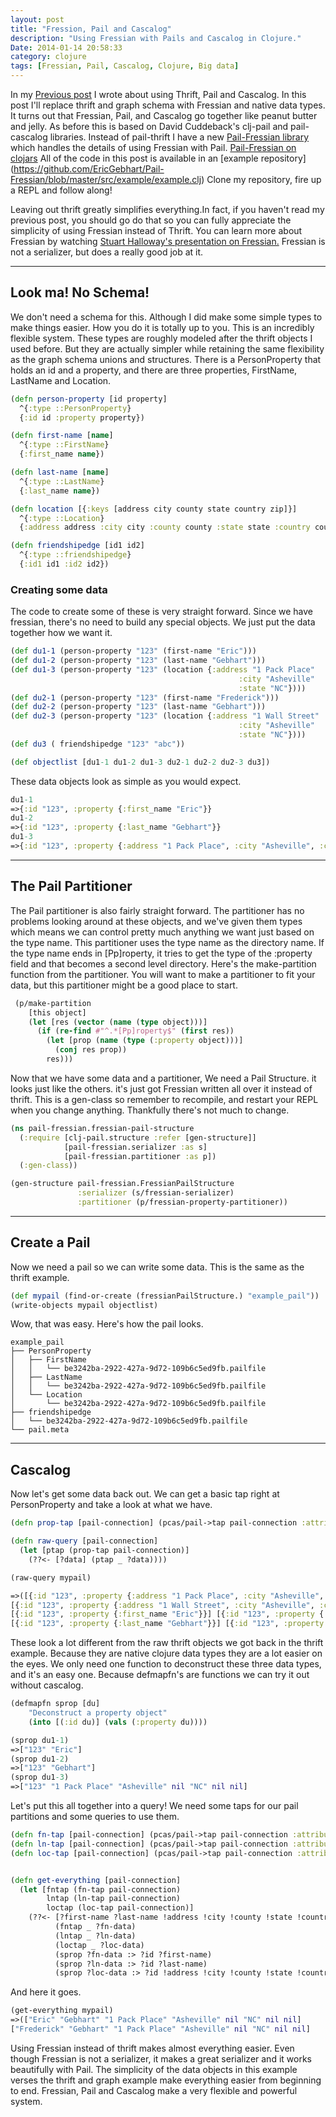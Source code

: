 ```yaml
---
layout: post
title: "Fression, Pail and Cascalog"
description: "Using Fressian with Pails and Cascalog in Clojure."
Date: 2014-01-14 20:58:33
category: clojure
tags: [Fressian, Pail, Cascalog, Clojure, Big data]
---
```

In my [Previous post](https://ericgebhart.com/thrift-pail-cascalog-and-clojure/) I wrote
about using Thrift, Pail and Cascalog. In this post I'll replace thrift
and graph schema with Fressian and native data types. It turns out that
Fressian, Pail, and Cascalog go together like peanut butter and jelly. As
before this is based on David Cuddeback's clj-pail and pail-cascalog
libraries. Instead of pail-thrift I have a new [Pail-Fressian library](https://GitHub.com/EricGebhart/Pail-Fressian)
which handles the details of using Fressian with Pail. 
[Pail-Fressian on clojars](https://clojars.org/pail-fressian) 
All of the code in this post is available in an [example repository]
(https://github.com/EricGebhart/Pail-Fressian/blob/master/src/example/example.clj)
Clone my repository, fire up a REPL and follow along!

Leaving out thrift greatly simplifies everything.In fact, if you haven't
read my previous post</a>, you should go do that so you can fully appreciate the simplicity
of using Fressian instead of Thrift. You can learn more about Fressian
by watching [Stuart Halloway's presentation on Fressian.](https://www.youtube.com/watch?v=JArZqMqsaB0)
Fressian is not a serializer, but does a really good job at it.

---

## Look ma! No Schema!

We don't need a schema for this. Although I did make some simple
types to make things easier. How you do it is totally up to you. This
is an incredibly flexible system. These types are roughly modeled
after the thrift objects I used before. But they are actually simpler
while retaining the same flexibility as the graph schema unions and
structures. There is a PersonProperty that holds an id and a property,
and there are three properties, FirstName, LastName and Location.

```clojure
(defn person-property [id property]
  ^{:type ::PersonProperty}
  {:id id :property property})

(defn first-name [name]
  ^{:type ::FirstName}
  {:first_name name})

(defn last-name [name]
  ^{:type ::LastName}
  {:last_name name})

(defn location [{:keys [address city county state country zip]}]
  ^{:type ::Location}
  {:address address :city city :county county :state state :country country :zip zip})

(defn friendshipedge [id1 id2]
  ^{:type ::friendshipedge}
  {:id1 id1 :id2 id2})
```

### Creating some data
The code to create some of these is very straight forward. Since we have
fressian, there's no need to build any special objects. We just put the
data together how we want it.

```clojure
(def du1-1 (person-property "123" (first-name "Eric")))
(def du1-2 (person-property "123" (last-name "Gebhart")))
(def du1-3 (person-property "123" (location {:address "1 Pack Place"
                                                   :city "Asheville"
                                                   :state "NC"})))
(def du2-1 (person-property "123" (first-name "Frederick")))
(def du2-2 (person-property "123" (last-name "Gebhart")))
(def du2-3 (person-property "123" (location {:address "1 Wall Street"
                                                   :city "Asheville"
                                                   :state "NC"})))
(def du3 ( friendshipedge "123" "abc"))

(def objectlist [du1-1 du1-2 du1-3 du2-1 du2-2 du2-3 du3])
```

These data objects look as simple as you would expect.
```clojure
du1-1
=>{:id "123", :property {:first_name "Eric"}}
du1-2
=>{:id "123", :property {:last_name "Gebhart"}}
du1-3
=>{:id "123", :property {:address "1 Pack Place", :city "Asheville", :county nil, :state "NC", :country nil, :zip nil}}
```

---

## The Pail Partitioner

The Pail partitioner is also fairly straight forward. The partitioner
has no problems looking around at these objects, and we've given them
types which means we can control pretty much anything we want just based
on the type name. This partitioner uses the type name as the directory
name. If the type name ends in [Pp]roperty, it tries to get the type of
the :property field and that becomes a second level directory. Here's
the make-partition function from the partitioner. You will want to make
a partitioner to fit your data, but this partitioner might be a good
place to start.

```clojure
 (p/make-partition
    [this object]
    (let [res (vector (name (type object)))]
      (if (re-find #"^.*[Pp]roperty$" (first res))
        (let [prop (name (type (:property object)))]
          (conj res prop))
        res)))
```

Now that we have some data and a partitioner, We need a Pail Structure. it
looks just like the others. it's just got Fressian written all over
it instead of thrift. This is a gen-class so remember to recompile,
and restart your REPL when you change anything. Thankfully there's not
much to change.

```clojure
(ns pail-fressian.fressian-pail-structure
  (:require [clj-pail.structure :refer [gen-structure]]
            [pail-fressian.serializer :as s]
            [pail-fressian.partitioner :as p])
  (:gen-class))

(gen-structure pail-fressian.FressianPailStructure
               :serializer (s/fressian-serializer)
               :partitioner (p/fressian-property-partitioner))
```


---

## Create a Pail

Now we need a pail so we can write some data. This is the same as the thrift example.

```clojure
(def mypail (find-or-create (fressianPailStructure.) "example_pail"))
(write-objects mypail objectlist)
```

Wow, that was easy. Here's how the pail looks.

```
example_pail
├── PersonProperty
│   ├── FirstName
│   │   └── be3242ba-2922-427a-9d72-109b6c5ed9fb.pailfile
│   ├── LastName
│   │   └── be3242ba-2922-427a-9d72-109b6c5ed9fb.pailfile
│   └── Location
│       └── be3242ba-2922-427a-9d72-109b6c5ed9fb.pailfile
├── friendshipedge
│   └── be3242ba-2922-427a-9d72-109b6c5ed9fb.pailfile
└── pail.meta
```

---

## Cascalog

Now let's get some data back out. We can get a basic tap right at PersonProperty and take a look at what we have.

```clojure
(defn prop-tap [pail-connection] (pcas/pail->tap pail-connection :attributes [["PersonProperty"]]))

(defn raw-query [pail-connection]
  (let [ptap (prop-tap pail-connection)]
    (??<- [?data] (ptap _ ?data))))

(raw-query mypail)

=>([{:id "123", :property {:address "1 Pack Place", :city "Asheville", :county nil, :state "NC", :country nil, :zip nil}}] 
[{:id "123", :property {:address "1 Wall Street", :city "Asheville", :county nil, :state "NC", :country nil, :zip nil}}] 
[{:id "123", :property {:first_name "Eric"}}] [{:id "123", :property {:first_name "Frederick"}}] 
[{:id "123", :property {:last_name "Gebhart"}}] [{:id "123", :property {:last_name "Gebhart"}}])
```

These look a lot different from the raw thrift objects we got back in
the thrift example. Because they are native clojure data types they are
a lot easier on the eyes.
We only need one function to deconstruct these three data types, and it's an easy one. Because defmapfn's are functions we can try it out without cascalog.

```clojure
(defmapfn sprop [du]
    "Deconstruct a property object"
    (into [(:id du)] (vals (:property du))))

(sprop du1-1)
=>["123" "Eric"]
(sprop du1-2)
=>["123" "Gebhart"]
(sprop du1-3)
=>["123" "1 Pack Place" "Asheville" nil "NC" nil nil]
```

Let's put this all together into a query! We need some taps for our pail partitions and some queries to use them. 

```clojure
(defn fn-tap [pail-connection] (pcas/pail->tap pail-connection :attributes [["PersonProperty" "FirstName"]]))
(defn ln-tap [pail-connection] (pcas/pail->tap pail-connection :attributes [["PersonProperty" "LastName"]]))
(defn loc-tap [pail-connection] (pcas/pail->tap pail-connection :attributes [["PersonProperty" "Location"]]))


(defn get-everything [pail-connection]
  (let [fntap (fn-tap pail-connection)
        lntap (ln-tap pail-connection)
        loctap (loc-tap pail-connection)]
    (??<- [?first-name ?last-name !address !city !county !state !country !zip]
          (fntap _ ?fn-data)
          (lntap _ ?ln-data)
          (loctap _ ?loc-data)
          (sprop ?fn-data :> ?id ?first-name)
          (sprop ?ln-data :> ?id ?last-name)
          (sprop ?loc-data :> ?id !address !city !county !state !country !zip))))

```


And here it goes.

```clojure
(get-everything mypail)
=>(["Eric" "Gebhart" "1 Pack Place" "Asheville" nil "NC" nil nil] 
["Frederick" "Gebhart" "1 Pack Place" "Asheville" nil "NC" nil nil]
```

Using Fressian instead of thrift makes almost everything easier. Even though Fressian is not a serializer, it makes a great serializer and it works beautifully with Pail. The simplicity
of the data objects in this example verses the thrift and graph example
make everything easier from beginning to end. Fressian, Pail and Cascalog
make a very flexible and powerful system.


